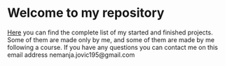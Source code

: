 <h1>Welcome to my repository</h1>
<a href="https://nemanjajovic.github.io">Here</a> you can find the complete list of my started
and finished projects. Some of them are made only by me,
and some of them are made by me following a course.
If you have any questions you can contact me on this email address
nemanja.jovic195@gmail.com